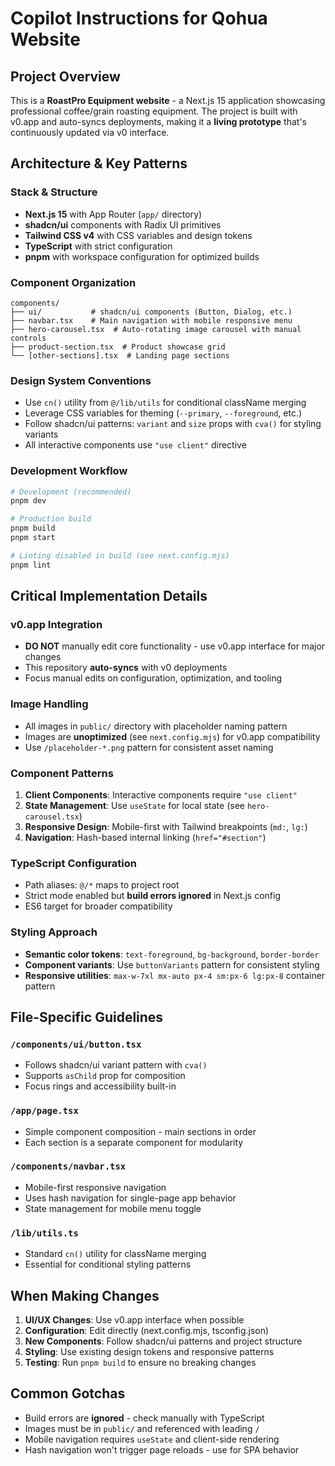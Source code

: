 # Copilot Instructions for Qohua Website

## Project Overview
This is a **RoastPro Equipment website** - a Next.js 15 application showcasing professional coffee/grain roasting equipment. The project is built with v0.app and auto-syncs deployments, making it a **living prototype** that's continuously updated via v0 interface.

## Architecture & Key Patterns

### Stack & Structure
- **Next.js 15** with App Router (`app/` directory)
- **shadcn/ui** components with Radix UI primitives
- **Tailwind CSS v4** with CSS variables and design tokens
- **TypeScript** with strict configuration
- **pnpm** with workspace configuration for optimized builds

### Component Organization
```
components/
├── ui/           # shadcn/ui components (Button, Dialog, etc.)
├── navbar.tsx    # Main navigation with mobile responsive menu
├── hero-carousel.tsx  # Auto-rotating image carousel with manual controls
├── product-section.tsx  # Product showcase grid
└── [other-sections].tsx  # Landing page sections
```

### Design System Conventions
- Use `cn()` utility from `@/lib/utils` for conditional className merging
- Leverage CSS variables for theming (`--primary`, `--foreground`, etc.)
- Follow shadcn/ui patterns: `variant` and `size` props with `cva()` for styling variants
- All interactive components use `"use client"` directive

### Development Workflow
```bash
# Development (recommended)
pnpm dev

# Production build
pnpm build
pnpm start

# Linting disabled in build (see next.config.mjs)
pnpm lint
```

## Critical Implementation Details

### v0.app Integration
- **DO NOT** manually edit core functionality - use v0.app interface for major changes
- This repository **auto-syncs** with v0 deployments
- Focus manual edits on configuration, optimization, and tooling

### Image Handling
- All images in `public/` directory with placeholder naming pattern
- Images are **unoptimized** (see `next.config.mjs`) for v0.app compatibility
- Use `/placeholder-*.png` pattern for consistent asset naming

### Component Patterns
1. **Client Components**: Interactive components require `"use client"`
2. **State Management**: Use `useState` for local state (see `hero-carousel.tsx`)
3. **Responsive Design**: Mobile-first with Tailwind breakpoints (`md:`, `lg:`)
4. **Navigation**: Hash-based internal linking (`href="#section"`)

### TypeScript Configuration
- Path aliases: `@/*` maps to project root
- Strict mode enabled but **build errors ignored** in Next.js config
- ES6 target for broader compatibility

### Styling Approach
- **Semantic color tokens**: `text-foreground`, `bg-background`, `border-border`
- **Component variants**: Use `buttonVariants` pattern for consistent styling
- **Responsive utilities**: `max-w-7xl mx-auto px-4 sm:px-6 lg:px-8` container pattern

## File-Specific Guidelines

### `/components/ui/button.tsx`
- Follows shadcn/ui variant pattern with `cva()`
- Supports `asChild` prop for composition
- Focus rings and accessibility built-in

### `/app/page.tsx`
- Simple component composition - main sections in order
- Each section is a separate component for modularity

### `/components/navbar.tsx`
- Mobile-first responsive navigation
- Uses hash navigation for single-page app behavior
- State management for mobile menu toggle

### `/lib/utils.ts`
- Standard `cn()` utility for className merging
- Essential for conditional styling patterns

## When Making Changes

1. **UI/UX Changes**: Use v0.app interface when possible
2. **Configuration**: Edit directly (next.config.mjs, tsconfig.json)
3. **New Components**: Follow shadcn/ui patterns and project structure
4. **Styling**: Use existing design tokens and responsive patterns
5. **Testing**: Run `pnpm build` to ensure no breaking changes

## Common Gotchas
- Build errors are **ignored** - check manually with TypeScript
- Images must be in `public/` and referenced with leading `/`
- Mobile navigation requires `useState` and client-side rendering
- Hash navigation won't trigger page reloads - use for SPA behavior
